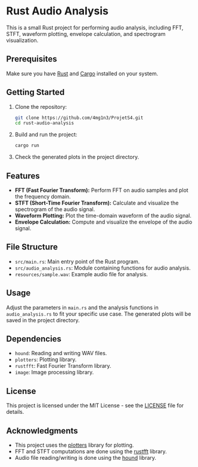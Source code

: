 
# Rust Audio Analysis

This is a small Rust project for performing audio analysis, including FFT, STFT, waveform plotting, envelope calculation, and spectrogram visualization.

## Prerequisites

Make sure you have [Rust](https://www.rust-lang.org/tools/install) and [Cargo](https://doc.rust-lang.org/cargo/getting-started/installation.html) installed on your system.

## Getting Started

1. Clone the repository:

   ```bash
   git clone https://github.com/4mg1n3/ProjetS4.git
   cd rust-audio-analysis
   ```

2. Build and run the project:

   ```bash
   cargo run
   ```

3. Check the generated plots in the project directory.

## Features

- **FFT (Fast Fourier Transform):** Perform FFT on audio samples and plot the frequency domain.
- **STFT (Short-Time Fourier Transform):** Calculate and visualize the spectrogram of the audio signal.
- **Waveform Plotting:** Plot the time-domain waveform of the audio signal.
- **Envelope Calculation:** Compute and visualize the envelope of the audio signal.

## File Structure

- `src/main.rs`: Main entry point of the Rust program.
- `src/audio_analysis.rs`: Module containing functions for audio analysis.
- `resources/sample.wav`: Example audio file for analysis.

## Usage

Adjust the parameters in `main.rs` and the analysis functions in `audio_analysis.rs` to fit your specific use case. The generated plots will be saved in the project directory.

## Dependencies

- `hound`: Reading and writing WAV files.
- `plotters`: Plotting library.
- `rustfft`: Fast Fourier Transform library.
- `image`: Image processing library.

## License

This project is licensed under the MIT License - see the [LICENSE](LICENSE) file for details.

## Acknowledgments

- This project uses the [plotters](https://github.com/38/plotters) library for plotting.
- FFT and STFT computations are done using the [rustfft](https://github.com/awelkie/rustfft) library.
- Audio file reading/writing is done using the [hound](https://github.com/ruuda/hound) library.

